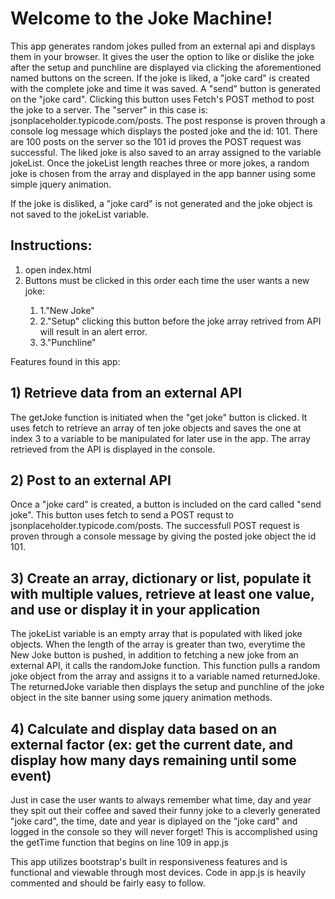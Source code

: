 <h1><b>Welcome to the Joke Machine!</b></h1>

<p>This app generates random jokes pulled from an external api and displays them in your browser. It gives the user the  option to like or dislike the joke after
the setup and punchline are displayed via clicking the aforementioned named buttons on the screen. If the joke is liked, a "joke card" is created with the complete joke
and time it was saved. A "send" button is generated on the "joke card". Clicking this button uses Fetch's POST method to post the joke to a server. The "server" in this case is: jsonplaceholder.typicode.com/posts. The post response is proven through a console log message which displays the posted joke and the id: 101. There are 100 posts on the server so the 101 id proves the POST request was successful. The liked joke is also saved to an array assigned to the variable jokeList. Once the jokeList length reaches three or more jokes, a random joke is chosen from the array and displayed in the app banner using some simple jquery animation.</p> 

If the joke is disliked, a "joke card" is not generated and the joke object is not saved to the jokeList variable.

<h2>Instructions:</h2>
<ol type="1">
     <li> open index.html</li>
     <li> Buttons must be clicked in this order each time the user wants a new joke:</li>
     <ol type="1">
          <li>1."New Joke"</li> 
     <li>2."Setup" clicking this button before the joke array retrived from API will result in an alert error.</li>
          <li>3."Punchline"</li> 
     </ol>
</ol>     

Features found in this app:

<h2>1) Retrieve data from an external API</h2> 
<p>The getJoke function is initiated when the "get joke" button is clicked. It uses fetch to retrieve an array of ten joke objects and saves the one at index 3 to a variable to be manipulated for later use in the app. The array retrieved from the API is displayed in the console.</p>

<h2>2) Post to an external API</h2>
<p>Once a "joke card" is created, a button is included on the card called "send joke". This button uses fetch to send a POST requst to jsonplaceholder.typicode.com/posts. The successfull POST request is proven through a console message by giving the posted joke object the id 101.</P>

<h2>3) Create an array, dictionary or list, populate it with multiple values, retrieve at least one value, and use or display it in your application</h2>
<p> The jokeList variable is an empty array that is populated with liked joke objects. When the length of the array is greater than two, everytime the New Joke button is pushed, in addition to fetching a new joke from an external API, it calls the randomJoke function. This function pulls a random joke object from the array and assigns it to a variable named returnedJoke. The returnedJoke variable then displays the setup and punchline of the joke object in the site banner using some jquery animation methods.</p> 

<h2>4) Calculate and display data based on an external factor (ex: get the current date, and display how many days remaining until some event)</h2>
<p>Just in case the user wants to always remember what time, day and year they spit out their coffee and saved their funny joke to a cleverly generated "joke card", the time, date and year is diplayed on the "joke card" and logged in the console so they will never forget! This is accomplished using the getTime function that begins on line 109 in app.js</P>


<p> This app utilizes bootstrap's built in responsiveness features and is functional and viewable through most devices. Code in app.js is heavily commented and should be fairly easy to follow.</p>
